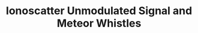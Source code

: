 ---
layout: item
title:  Ionoscatter Unmodulated Signal and Meteor Whistles
manifest_name: -ionoscatter-unmodulated-signal-meteor-whistles
---